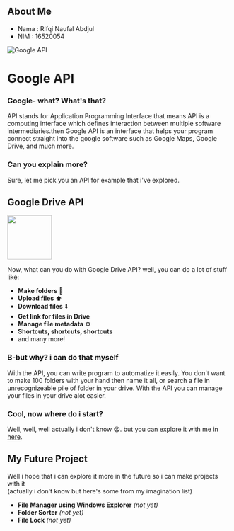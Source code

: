 ## About Me
* Nama : Rifqi Naufal Abdjul
* NIM  : 16520054

![Google API](https://miro.medium.com/max/1023/1*ujbpBAj9o9_GtVOVVs-JOA.png)
# Google API
### Google- what? What's that?
API stands for Application Programming Interface that means API is a computing interface which defines interaction between multiple software intermediaries.then Google API is an interface that helps your program connect straight into the google software such as Google Maps, Google Drive, and much more.
### Can you explain more?
Sure, let me pick you an API for example that i've explored.


## Google Drive API


<img src="https://upload.wikimedia.org/wikipedia/commons/thumb/e/e8/Google_Drive_logo.svg/690px-Google_Drive_logo.svg.png" width="100px">  

Now, what can you do with Google Drive API? well, you can do a lot of stuff like:
* **Make folders** 📁
* **Upload files** ⬆️ 
* **Download files** ⬇️ 
* **Get link for files in Drive** 
* **Manage file metadata** ⚙
* **Shortcuts, shortcuts, shortcuts**
* and many more!

### B-but why? i can do that myself
With the API, you can write program to automatize it easily. You don't want to make 100 folders with your hand then name it all, or search a file in unrecognizeable pile of folder in your drive. With the API you can manage your files in your drive alot easier.

### Cool, now where do i start?
Well, well, well actually i don't know 😦. but you can explore it with me in [here](https://developers.google.com/drive/api/v3/about-sdk).

## My Future Project
Well i hope that i can explore it more in the future so i can make projects with it   
(actually i don't know but here's some from my imagination list)
* **File Manager using Windows Explorer** _(not yet)_
* **Folder Sorter** _(not yet)_
* **File Lock** _(not yet)_
